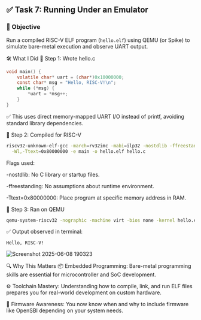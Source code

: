 ## ✅ Task 7: Running Under an Emulator

### 🎯 Objective
Run a compiled RISC-V ELF program (`hello.elf`) using QEMU (or Spike) to simulate bare-metal execution and observe UART output.

🛠️ What I Did
🧾 Step 1: Wrote hello.c
```c
void main() {
    volatile char* uart = (char*)0x10000000;
    const char* msg = "Hello, RISC-V!\n";
    while (*msg) {
        *uart = *msg++;
    }
}
```
✅ This uses direct memory-mapped UART I/O instead of printf, avoiding standard library dependencies.

🧾 Step 2: Compiled for RISC-V 
```bash
riscv32-unknown-elf-gcc -march=rv32imc -mabi=ilp32 -nostdlib -ffreestanding \
  -Wl,-Ttext=0x80000000 -e main -o hello.elf hello.c
```
Flags used:

-nostdlib: No C library or startup files.

-ffreestanding: No assumptions about runtime environment.

-Ttext=0x80000000: Place program at specific memory address in RAM.

🧾 Step 3: Ran on QEMU
```bash
qemu-system-riscv32 -nographic -machine virt -bios none -kernel hello.elf

```
✅ Output observed in terminal:
```
Hello, RISC-V!
```
![Screenshot 2025-06-08 190323](https://github.com/user-attachments/assets/cb342cd9-6ec5-4231-96b5-2b42f9e6b3b9)

🔍 Why This Matters
📦 Embedded Programming: Bare-metal programming skills are essential for microcontroller and SoC development.

⚙️ Toolchain Mastery: Understanding how to compile, link, and run ELF files prepares you for real-world development on custom hardware.

🧠 Firmware Awareness: You now know when and why to include firmware like OpenSBI depending on your system needs.
